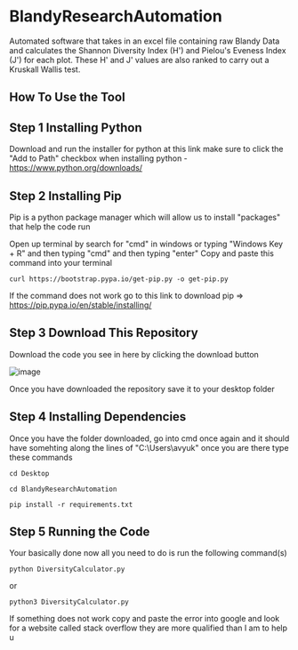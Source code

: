 # BlandyResearchAutomation
Automated software that takes in an excel file containing raw Blandy Data and calculates the Shannon Diversity Index (H') and Pielou's Eveness Index (J') for each plot. These H' and J' values are also ranked to carry out a Kruskall Wallis test.


## How To Use the Tool

## Step 1 Installing Python

Download and run the installer for python at this link make sure to click the "Add to Path" checkbox when installing python - https://www.python.org/downloads/

## Step 2 Installing Pip

Pip is a python package manager which will allow us to install "packages" that help the code run

Open up terminal by search for "cmd" in windows or typing "Windows Key + R" and then typing "cmd" and then typing "enter"
Copy and paste this command into your terminal 

```shell
curl https://bootstrap.pypa.io/get-pip.py -o get-pip.py
```

If the command does not work go to this link to download pip => https://pip.pypa.io/en/stable/installing/

## Step 3 Download This Repository

Download the code you see in here by clicking the download button

![image](https://user-images.githubusercontent.com/73862038/116841916-a7065e80-aba8-11eb-9bd7-75c44b5c78b8.png)

Once you have downloaded the repository save it to your desktop folder

## Step 4 Installing Dependencies

Once you have the folder downloaded, go into cmd once again and it should have somehting along the lines of "C:\Users\avyuk" once you are there type these commands

```shell
cd Desktop
```
```shell
cd BlandyResearchAutomation
```
```shell
pip install -r requirements.txt
```

## Step 5 Running the Code

Your basically done now all you need to do is run the following command(s)

```shell
python DiversityCalculator.py
```

or 

```shell
python3 DiversityCalculator.py
```

If something does not work copy and paste the error into google and look for a website called stack overflow they are more qualified than I am to help u
